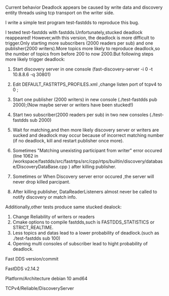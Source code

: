 Current behavior
Deadlock appears be caused by write data and discovery entity threads using tcp transport on the writer side.

I write a simple test program test-fastdds to reproduce this bug.

I tested test-fastdds with fastdds.Unfortunately,stucked deadlock reappeared! However,with this version, the deadlock is more difficult to trigger.Only starting more subscribers (2000 readers per sub) and one publisher(2000 writers).More topics more likely to reproduce deadlock,so the number of topics from before 200 to now 2000.But following steps more likely trigger deadlock:

1. Start discovery server in one console (fast-discovery-server -i 0 -t 10.8.8.6 -q 30801)
2. Edit DEFAULT_FASTRTPS_PROFILES.xml ,change listen port of tcpv4 to 0 ;
3. Start one publisher (2000 writers) in new console (./test-fastdds pub 2000);(Now maybe server or writers have been stucked!)
4. Start two subscriber(2000 readers per sub) in two new consoles (./test-fastdds sub 2000)
5. Wait for matching,and then more likely discovery server or writers are sucked and deadlock may occur because of incorrect matching number (if no deadlock, kill and restart publisher once more).

1. Sometimes "Matching unexisting participant from writer" error occured (line 1062 in /workspace/fastdds/src/fastrtps/src/cpp/rtps/builtin/discovery/database/DiscoveryDataBase.cpp ) after killing publisher.
2. Sometimes or When Discovery server error occured ,the server will never drop killed parcipant.
3. After killing publisher, DataReaderListeners almost never be called to notify discovery or match info.

Additionally,other tests produce same stucked dealock:

1. Change Reliability of writers or readers
2. Cmake options to compile fastdds,such is FASTDDS_STATISTICS or STRICT_REALTIME.
3. Less topics and datas lead to a lower probability of deadlock.(such as ./test-fastdds sub 100)
4. Opening multi consoles of subscriber lead to hight probability of deadlock.

Fast DDS version/commit

FastDDS v2.14.2

Platform/Architecture
debian 10 amd64

TCPv4/Reliable/DiscoveryServer
